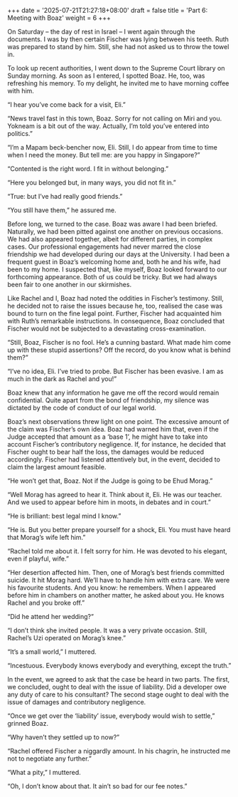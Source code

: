 +++
date = '2025-07-21T21:27:18+08:00'
draft = false
title = 'Part 6: Meeting with Boaz'
weight = 6
+++


On Saturday –  the day of rest in Israel –  I went again through the documents. I was by then certain Fischer was lying between his teeth. Ruth was prepared to stand by him. Still, she had not asked us to throw the towel in.

To look up recent authorities, I went down to the Supreme Court library on Sunday morning. As soon as I entered, I spotted Boaz. He, too, was refreshing his memory. To my delight, he invited me to have morning coffee with him.



“I hear you’ve come back for a visit, Eli.”

“News travel fast in this town, Boaz. Sorry for not calling on Miri and you. Yokneam is a bit out of the way. Actually, I’m told you’ve entered into politics.”

“I’m a Mapam beck-bencher now, Eli. Still, I do appear from time to time when I need the money. But tell me: are you happy in Singapore?”

“Contented is the right word. I fit in without belonging.”

“Here you belonged but, in many ways, you did not fit in.”

“True: but I’ve had really good friends.”

“You still have them,” he assured me.



Before long, we turned to the case. Boaz was aware I had been briefed. Naturally, we had been pitted against one another on previous occasions. We had also appeared together, albeit for different parties, in complex cases. Our professional engagements had never marred the close friendship we had developed during our days at the University. I had been a frequent guest in Boaz’s welcoming home and, both he and his wife, had been to my home. I suspected that, like myself, Boaz looked forward to our forthcoming appearance. Both of us could be tricky. But we had always been fair to one another in our skirmishes.

Like Rachel and I, Boaz had noted the oddities in Fischer’s testimony. Still, he decided not to raise the issues because he, too, realised the case was bound to turn on the fine legal point. Further, Fischer had acquainted him with Ruth’s remarkable instructions. In consequence, Boaz concluded that Fischer would not be subjected to a devastating cross-examination.

“Still, Boaz, Fischer is no fool. He’s a cunning bastard. What made him come up with these stupid assertions? Off the record, do you know what is behind them?”

“I’ve no idea, Eli. I’ve tried to probe. But Fischer has been evasive. I am as much in the dark as Rachel and you!”

Boaz knew that any information he gave me off the record would remain confidential. Quite apart from the bond of friendship, my silence was dictated by the code of conduct of our legal world. 



Boaz’s next observations threw light on one point. The excessive amount of the claim was Fischer’s own idea. Boaz had warned him that, even if the Judge accepted that amount as a ‘base 1’, he might have to take into account Fischer’s contributory negligence. If, for instance, he decided that Fischer ought to bear half the loss, the damages would be reduced accordingly. Fischer had listened attentively but, in the event, decided to claim the largest amount feasible.

“He won’t get that, Boaz. Not if the Judge is going to be Ehud Morag.”

“Well Morag has agreed to hear it. Think about it, Eli. He was our teacher. And we used to appear before him in moots, in debates and in court.”

“He is brilliant: best legal mind I know.”

“He is. But you better prepare yourself for a shock, Eli. You must have heard that Morag’s wife left him.”

“Rachel told me about it. I felt sorry for him. He was devoted to his elegant, even if playful, wife.”

“Her desertion affected him. Then, one of Morag’s best friends committed suicide. It hit Morag hard. We’ll have to handle him with extra care. We were his favourite students. And you know: he remembers. When I appeared before him in chambers on another matter, he asked about you. He knows Rachel and you broke off.”

“Did he attend her wedding?”

“I don’t think she invited people. It was a very private occasion. Still, Rachel’s Uzi operated on Morag’s knee.”

“It’s a small world,” I muttered.

“Incestuous. Everybody knows everybody and everything, except the truth.”



In the event, we agreed to ask that the case be heard in two parts. The first, we concluded, ought to deal with the issue of liability. Did a developer owe any duty of care to his consultant? The second stage ought to deal with the issue of damages and contributory negligence.

“Once we get over the ‘liability’ issue, everybody would wish to settle,” grinned Boaz.

“Why haven’t they settled up to now?”

“Rachel offered Fischer a niggardly amount. In his chagrin, he instructed me not to negotiate any further.”

“What a pity,” I muttered.

“Oh, I don’t know about that. It ain’t so bad for our fee notes.”